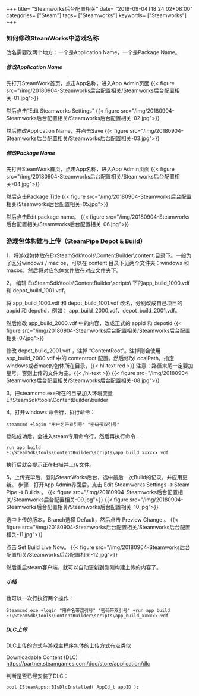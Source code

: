 +++
title= "Steamworks后台配置相关"
date= "2018-09-04T18:24:02+08:00"
categories= ["Steam"]
tags= ["Steamworks"]
keywords= ["Steamworks"]
+++

### 如何修改SteamWorks中游戏名称

改名需要改两个地方：一个是Application Name，一个是Package Name。

##### 修改Application Name
先打开SteamWork首页，点击App名称，进入App Admin页面
{{< figure src="/img/20180904-Steamworks后台配置相关/Steamworks后台配置相关-01.jpg">}}

然后点击“Edit Steamworks Settings”
{{< figure src="/img/20180904-Steamworks后台配置相关/Steamworks后台配置相关-02.jpg">}}

然后修改Application Name，并点击Save
{{< figure src="/img/20180904-Steamworks后台配置相关/Steamworks后台配置相关-03.jpg">}}

##### 修改Package Name
先打开SteamWork首页，点击App名称，进入App Admin页面
{{< figure src="/img/20180904-Steamworks后台配置相关/Steamworks后台配置相关-04.jpg">}}

然后点击Package Title
{{< figure src="/img/20180904-Steamworks后台配置相关/Steamworks后台配置相关-05.jpg">}}

然后点击Edit package name。
{{< figure src="/img/20180904-Steamworks后台配置相关/Steamworks后台配置相关-06.jpg">}}

### 游戏包体构建与上传（SteamPipe Depot & Build）
1，将游戏包体放在E:\SteamSdk\tools\ContentBuilder\content 目录下。一般为了区分windows / mac os，可以在 content 目录下见两个文件夹：windows 和 macos，然后将对应包体文件放在对应文件夹下。

2，
编辑 E:\SteamSdk\tools\ContentBuilder\scripts\ 下的app_build_1000.vdf 和 depot_build_1001.vdf。

将 app_build_1000.vdf 和 depot_build_1001.vdf 改名，分别改成自己项目的 appid 和 depotid，例如：
app_build_2000.vdf、depot_build_2001.vdf。

然后修改 app_build_2000.vdf 中的内容，改成正式的 appid 和 depotid
{{< figure src="/img/20180904-Steamworks后台配置相关/Steamworks后台配置相关-07.jpg">}}

修改 depot_build_2001.vdf ，注掉 “ContentRoot”。注掉则会使用 app_build_2000.vdf 中的 contentroot 配置。然后修改LocalPath，指定windows或者mac的包体所在目录，{{< hl-text red >}} 注意：路径末尾一定要加星号，否则上传的文件为空。{{< /hl-text >}}
{{< figure src="/img/20180904-Steamworks后台配置相关/Steamworks后台配置相关-08.jpg">}}

3，把steamcmd.exe所在的目录加入环境变量
E:\SteamSdk\tools\ContentBuilder\builder

4，打开windows 命令行，执行命令：

    steamcmd +login "用户名带双引号" "密码带双引号" 

登陆成功后，会进入steam专用命令行，然后再执行命令：

    run_app_build E:\SteamSdk\tools\ContentBuilder\scripts\app_build_xxxxxx.vdf
    
执行后就会提示正在扫描并上传文件。

5，上传完毕后，登陆SteamWorks后台，选中最后一次Build的记录，并应用更新。
步骤：打开App Admin界面后，点击 Edit Steamworks Settings  -》 Steam Pipe -》 Builds 。
{{< figure src="/img/20180904-Steamworks后台配置相关/Steamworks后台配置相关-09.jpg">}}
{{< figure src="/img/20180904-Steamworks后台配置相关/Steamworks后台配置相关-10.jpg">}}

选中上传的版本，Branch选择 Default，然后点击 Preview Change 。
{{< figure src="/img/20180904-Steamworks后台配置相关/Steamworks后台配置相关-11.jpg">}}

点击 Set Build Live Now。
{{< figure src="/img/20180904-Steamworks后台配置相关/Steamworks后台配置相关-12.jpg">}}

然后重启steam客户端，就可以自动更新到刚刚构建上传的内容了。

##### 小结
也可以一次行执行两个操作：

    Steamcmd.exe +login "用户名带双引号" "密码带双引号" +run_app_build E:\SteamSdk\tools\ContentBuilder\scripts\app_build_xxxxxx.vdf

##### DLC上传

DLC上传的方式与游戏主程序包体的上传方式有点类似

Downloadable Content (DLC)  
https://partner.steamgames.com/doc/store/application/dlc

判断是否已经安装了DLC：

    bool ISteamApps::BIsDlcInstalled( AppId_t appID );
    
    